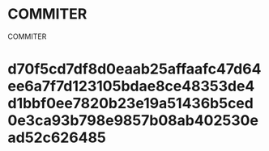 # COMMITER
COMMITER






# d70f5cd7df8d0eaab25affaafc47d64ee6a7f7d123105bdae8ce48353de4d1bbf0ee7820b23e19a51436b5ced0e3ca93b798e9857b08ab402530ead52c626485
